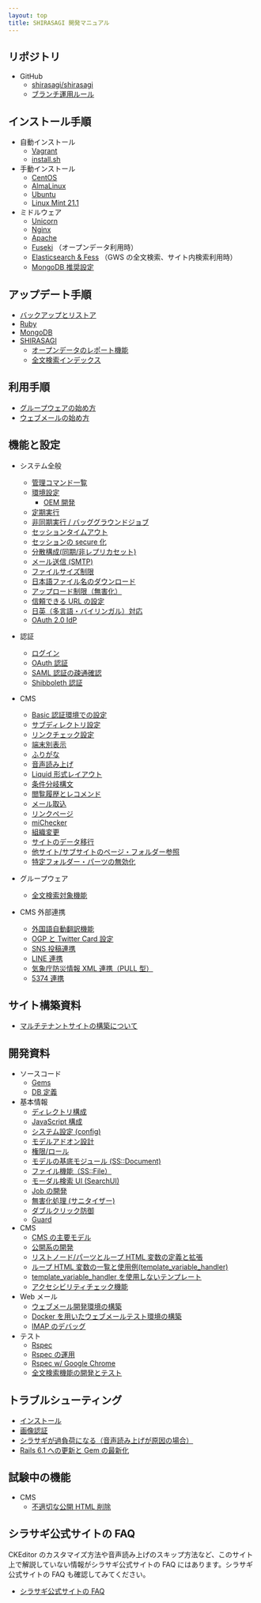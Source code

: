 ```yaml
---
layout: top
title: SHIRASAGI 開発マニュアル
---
```


## リポジトリ

- GitHub
  - [shirasagi/shirasagi](https://github.com/shirasagi/shirasagi)
  - [ブランチ運用ルール](devel/branch_naming.html)

## インストール手順

- 自動インストール
  - [Vagrant](installation/vagrant.html)
  - [install.sh](installation/installsh.html)
- 手動インストール
  - [CentOS](installation/manual.html)
  - [AlmaLinux](installation/almalinux.html)
  - [Ubuntu](installation/ubuntu.html)
  - [Linux Mint 21.1](installation/linux-mint-21.1.html)
- ミドルウェア
  - [Unicorn](installation/unicorn.html)
  - [Nginx](installation/nginx.html)
  - [Apache](installation/apache.html)
  - [Fuseki](installation/fuseki.html) （オープンデータ利用時）
  - [Elasticsearch & Fess](installation/elasticsearch_and_fess.html) （GWS の全文検索、サイト内検索利用時）
  - [MongoDB 推奨設定](installation/mongodb-settings.html)

## アップデート手順

- [バックアップとリストア](updation/backup.html)
- [Ruby](updation/ruby.html)
- [MongoDB](updation/mongodb.html)
- [SHIRASAGI](updation/manual.html)
  - [オープンデータのレポート機能](updation/opendata_report.html)
  - [全文検索インデックス](updation/elasticsearch_index.html)

## 利用手順

- [グループウェアの始め方](start/gws.html)
- [ウェブメールの始め方](start/webmail.html)

## 機能と設定

- システム全般

  - [管理コマンド一覧](settings/cmd.html)
  - [環境設定](settings/env.html)
    - [OEM 開発](settings/oem.html)
  - [定期実行](settings/cron.html)
  - [非同期実行 / バッググラウンドジョブ](settings/job.html)
  - [セッションタイムアウト](settings/session.html)
  - [セッションの secure 化](settings/secure_session.html)
  - [分散構成(同期/非レプリカセット)](settings/repl.html)
  - [メール送信 (SMTP)](settings/mail.html)
  - [ファイルサイズ制限](settings/file_size_limit.html)
  - [日本語ファイル名のダウンロード](settings/japanese_filename.html)
  - [アップロード制限（無害化）](settings/upload_policy.html)
  - [信頼できる URL の設定](settings/trusted_url.html)
  - [日英（多言語・バイリンガル）対応](features/i18n.html)
  - [OAuth 2.0 IdP](settings/oauth2_idp.html)

- 認証

  - [ログイン](features/login.html)
  - [OAuth 認証](settings/oauth.html)
  - [SAML 認証の疎通確認](settings/saml_sampling.html)
  - [Shibboleth 認証](settings/shibboleth.html)

- CMS

  - [Basic 認証環境での設定](settings/basic_auth.html)
  - [サブディレクトリ設定](settings/subdir.html)
  - [リンクチェック設定](settings/check_links.html)
  - [端末別表示](features/cms/mobile.html)
  - [ふりがな](features/kana.html)
  - [音声読み上げ](features/voice.html)
  - [Liquid 形式レイアウト](features/liquid/index.html)
  - [条件分岐構文](features/conditional_tag.html)
  - [閲覧履歴とレコメンド](features/recommend.html)
  - [メール取込](settings/mail_page.html)
  - [リンクページ](features/redirect_link.html)
  - [miChecker](settings/michecker_integration.html)
  - [組織変更](features/chorg.html)
  - [サイトのデータ移行](features/site_export.html)
  - [他サイト/サブサイトのページ・フォルダー参照](features/partner_site.html)
  - [特定フォルダー・パーツの無効化](features/disable_route.html)

- グループウェア

  - [全文検索対象機能](features/gws/indexing.html)

- CMS 外部連携
  - [外国語自動翻訳機能](features/translate.html)
  - [OGP と Twitter Card 設定](settings/ogp.html)
  - [SNS 投稿連携](settings/sns_poster.html)
  - [LINE 連携](settings/line.html)
  - [気象庁防災情報 XML 連携（PULL 型）](settings/jmaxml_pull.html)
  - [5374 連携](settings/k5374.html)

## サイト構築資料

- [マルチテナントサイトの構築について](site_construction/multi-tenant.html)

## 開発資料

- ソースコード
  - [Gems](source_codes/gems.html)
  - [DB 定義](source_codes/db.html)
- 基本情報
  - [ディレクトリ構成](devel/directories.html)
  - [JavaScript 構成](devel/javascripts.html)
  - [システム設定 (config)](devel/config.html)
  - [モデルアドオン設計](devel/model_addon.html)
  - [権限/ロール](devel/role.html)
  - [モデルの基底モジュール (SS::Document)](devel/ss_document.html)
  - [ファイル機能（SS::File）](devel/ss_file.html)
  - [モーダル検索 UI (SearchUI)](devel/search_ui.html)
  - [Job の開発](devel/job.html)
  - [無害化処理 (サニタイザー)](devel/upload_policy.html)
  - [ダブルクリック防御](devel/double_click_guard.html)
  - [Guard](devel/guard.html)
- CMS
  - [CMS の主要モデル](devel/cms_models.html)
  - [公開系の開発](devel/cms_public.html)
  - [リストノード/パーツとループ HTML 変数の定義と拡張](devel/loop.html)
  - [ループ HTML 変数の一覧と使用例(template_variable_handler)](devel/template_variable_handler/template_variable_handler.html)
  - [template_variable_handler を使用しないテンプレート](devel/template_variable_handler/other_template_variable.html)
  - [アクセシビリティチェック機能](devel/accessibility.html)
- Web メール
  - [ウェブメール開発環境の構築](devel/webmail.html)
  - [Docker を用いたウェブメールテスト環境の構築](devel/webmail_test_with_docker.html)
  - [IMAP のデバッグ](devel/debug_imap.html)
- テスト
  - [Rspec](devel/rspec/rspec.html)
  - [Rspec の運用](devel/rspec.html)
  - [Rspec w/ Google Chrome](devel/rspec_google_chrome.html)
  - [全文検索機能の開発とテスト](devel/rspec_elasticsearch.html)

## トラブルシューティング

- [インストール](trouble-shootings/installation.html)
- [画像認証](trouble-shootings/captcha.html)
- [シラサギが過負荷になる（音声読み上げが原因の場合）](trouble-shootings/voice.html)
- [Rails 6.1 への更新と Gem の最新化](trouble-shootings/update_rails6.html)

## 試験中の機能

- CMS
  - [不適切な公開 HTML 削除](experimental/remove_improper_htmls.html)

## シラサギ公式サイトの FAQ

CKEditor のカスタマイズ方法や音声読み上げのスキップ方法など、このサイト上で解説していない情報がシラサギ公式サイトの FAQ にはあります。シラサギ公式サイトの FAQ も確認してみてください。

- [シラサギ公式サイトの FAQ](https://www.ss-proj.org/faq/docs/)
